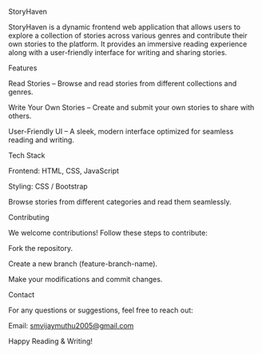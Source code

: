 StoryHaven

StoryHaven is a dynamic frontend web application that allows users to explore a collection of stories across various genres and contribute their own stories to the platform. It provides an immersive reading experience along with a user-friendly interface for writing and sharing stories.

Features

Read Stories – Browse and read stories from different collections and genres.

Write Your Own Stories – Create and submit your own stories to share with others.

User-Friendly UI – A sleek, modern interface optimized for seamless reading and writing.

Tech Stack

Frontend: HTML, CSS, JavaScript 

Styling: CSS / Bootstrap

Browse stories from different categories and read them seamlessly.

Contributing

We welcome contributions! Follow these steps to contribute:

Fork the repository.

Create a new branch (feature-branch-name).

Make your modifications and commit changes.

Contact

For any questions or suggestions, feel free to reach out:

Email: smvijaymuthu2005@gmail.com

Happy Reading & Writing!
